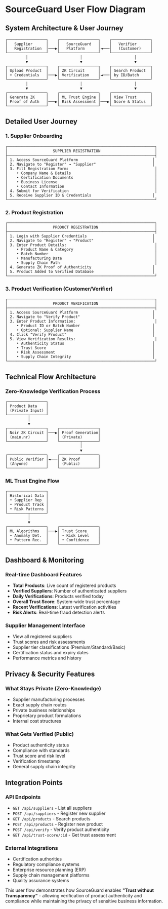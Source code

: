 # SourceGuard User Flow Diagram

## System Architecture & User Journey

```
┌─────────────────┐    ┌─────────────────┐    ┌─────────────────┐
│   Supplier      │    │   SourceGuard   │    │   Verifier      │
│   Registration  │───▶│   Platform      │◄───│   (Customer)    │
└─────────────────┘    └─────────────────┘    └─────────────────┘
         │                       │                       │
         ▼                       ▼                       ▼
┌─────────────────┐    ┌─────────────────┐    ┌─────────────────┐
│ Upload Product  │    │ ZK Circuit      │    │ Search Product  │
│ + Credentials   │───▶│ Verification    │◄───│ by ID/Batch     │
└─────────────────┘    └─────────────────┘    └─────────────────┘
         │                       │                       │
         ▼                       ▼                       ▼
┌─────────────────┐    ┌─────────────────┐    ┌─────────────────┐
│ Generate ZK     │    │ ML Trust Engine │    │ View Trust      │
│ Proof of Auth   │───▶│ Risk Assessment │───▶│ Score & Status  │
└─────────────────┘    └─────────────────┘    └─────────────────┘
```

## Detailed User Journey

### 1. Supplier Onboarding
```
┌─────────────────────────────────────────────────────────────────┐
│                    SUPPLIER REGISTRATION                        │
├─────────────────────────────────────────────────────────────────┤
│ 1. Access SourceGuard Platform                                 │
│ 2. Navigate to "Register" → "Supplier"                         │
│ 3. Fill Registration Form:                                      │
│    • Company Name & Details                                     │
│    • Certification Documents                                    │
│    • Business License                                           │
│    • Contact Information                                        │
│ 4. Submit for Verification                                      │
│ 5. Receive Supplier ID & Credentials                           │
└─────────────────────────────────────────────────────────────────┘
```

### 2. Product Registration
```
┌─────────────────────────────────────────────────────────────────┐
│                    PRODUCT REGISTRATION                         │
├─────────────────────────────────────────────────────────────────┤
│ 1. Login with Supplier Credentials                             │
│ 2. Navigate to "Register" → "Product"                          │
│ 3. Enter Product Details:                                       │
│    • Product Name & Category                                    │
│    • Batch Number                                               │
│    • Manufacturing Date                                         │
│    • Supply Chain Path                                          │
│ 4. Generate ZK Proof of Authenticity                           │
│ 5. Product Added to Verified Database                          │
└─────────────────────────────────────────────────────────────────┘
```

### 3. Product Verification (Customer/Verifier)
```
┌─────────────────────────────────────────────────────────────────┐
│                    PRODUCT VERIFICATION                         │
├─────────────────────────────────────────────────────────────────┤
│ 1. Access SourceGuard Platform                                 │
│ 2. Navigate to "Verify Product"                                │
│ 3. Enter Product Information:                                   │
│    • Product ID or Batch Number                                │
│    • Optional: Supplier Name                                   │
│ 4. Click "Verify Product"                                      │
│ 5. View Verification Results:                                   │
│    • Authenticity Status                                       │
│    • Trust Score                                               │
│    • Risk Assessment                                           │
│    • Supply Chain Integrity                                    │
└─────────────────────────────────────────────────────────────────┘
```

## Technical Flow Architecture

### Zero-Knowledge Verification Process
```
┌─────────────────┐
│ Product Data    │
│ (Private Input) │
└─────────┬───────┘
          │
          ▼
┌─────────────────┐    ┌─────────────────┐
│ Noir ZK Circuit │───▶│ Proof Generation│
│ (main.nr)       │    │ (Private)       │
└─────────────────┘    └─────────┬───────┘
                                 │
                                 ▼
┌─────────────────┐    ┌─────────────────┐
│ Public Verifier │◄───│ ZK Proof        │
│ (Anyone)        │    │ (Public)        │
└─────────────────┘    └─────────────────┘
```

### ML Trust Engine Flow
```
┌─────────────────┐
│ Historical Data │
│ • Supplier Rep  │
│ • Product Track │
│ • Risk Patterns │
└─────────┬───────┘
          │
          ▼
┌─────────────────┐    ┌─────────────────┐
│ ML Algorithms   │───▶│ Trust Score     │
│ • Anomaly Det.  │    │ • Risk Level    │
│ • Pattern Rec.  │    │ • Confidence    │
└─────────────────┘    └─────────────────┘
```

## Dashboard & Monitoring

### Real-time Dashboard Features
- **Total Products**: Live count of registered products
- **Verified Suppliers**: Number of authenticated suppliers
- **Daily Verifications**: Products verified today
- **Overall Trust Score**: System-wide trust percentage
- **Recent Verifications**: Latest verification activities
- **Risk Alerts**: Real-time fraud detection alerts

### Supplier Management Interface
- View all registered suppliers
- Trust scores and risk assessments
- Supplier tier classifications (Premium/Standard/Basic)
- Certification status and expiry dates
- Performance metrics and history

## Privacy & Security Features

### What Stays Private (Zero-Knowledge)
- Supplier manufacturing processes
- Exact supply chain routes
- Private business relationships
- Proprietary product formulations
- Internal cost structures

### What Gets Verified (Public)
- Product authenticity status
- Compliance with standards
- Trust score and risk level
- Verification timestamp
- General supply chain integrity

## Integration Points

### API Endpoints
- `GET /api/suppliers` - List all suppliers
- `POST /api/suppliers` - Register new supplier
- `GET /api/products` - Search products
- `POST /api/products` - Register new product
- `POST /api/verify` - Verify product authenticity
- `GET /api/trust-score/:id` - Get trust assessment

### External Integrations
- Certification authorities
- Regulatory compliance systems
- Enterprise resource planning (ERP)
- Supply chain management platforms
- Quality assurance systems

This user flow demonstrates how SourceGuard enables **"Trust without Transparency"** - allowing verification of product authenticity and compliance while maintaining the privacy of sensitive business information.